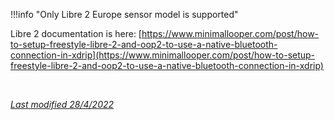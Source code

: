 !!!info "Only Libre 2 Europe sensor model is supported"

Libre 2 documentation is here: [https://www.minimallooper.com/post/how-to-setup-freestyle-libre-2-and-oop2-to-use-a-native-bluetooth-connection-in-xdrip](https://www.minimallooper.com/post/how-to-setup-freestyle-libre-2-and-oop2-to-use-a-native-bluetooth-connection-in-xdrip)



</br>

[*Last modified 28/4/2022*](https://github.com/NightscoutFoundation/xDrip/releases/tag/2022.03.27)
